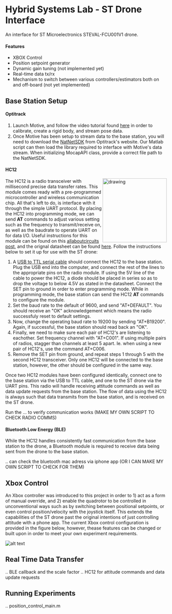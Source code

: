 # Hybrid Systems Lab - ST Drone Interface
An interface for ST Microelectronics STEVAL-FCU001V1 drone.

#### Features
* XBOX Control
* Position setpoint generator
* Dynamic gain tuning (not implemented yet)
* Real-time data tx/rx
* Mechanism to switch between various controllers/estimators both on and off-board (not yet implemented)

## Base Station Setup
#### Optitrack
1) Launch Motive, and follow the video tutorial found [here](https://drive.google.com/file/d/18uIZ4nmRBpClOAIvb6bXcjtSB3jgUkA6/view) in order to calibrate, create a rigid body, and stream pose data.
2) Once Motive has been setup to stream data to the base station, you will need to download the [NatNetSDK](https://optitrack.com/software/natnet-sdk/) from Optitrack's website. Our Matlab script can then load the library required to interface with Motive's data stream. When initializing MocapAPI class, provide a correct file path to the NatNetSDK. 

#### HC12
<img align="right" src="https://imgaz.staticbg.com/thumb/large/oaupload/banggood/images/2B/84/c2010326-344d-4513-98cd-879ea4f7ab16.jpg" alt="drawing" width="200"/><!-- 
![alt text](https://imgaz.staticbg.com/thumb/large/oaupload/banggood/images/2B/84/c2010326-344d-4513-98cd-879ea4f7ab16.jpg) -->


The HC12 is a radio transceiver with millisecond precise data transfer rates. This module comes ready with a pre-programmed microcontroller and wireless communication chip. All that's left to do, is interface with it through the simple UART protocol. By placing the HC12 into programming mode, we can send **AT** commands to adjust various setting such as the frequency to transmit/receive on, as well as the baudrate to operate UART on for data I/O. Useful instructions for this module can be found on this [allaboutcircuits post](https://www.allaboutcircuits.com/projects/understanding-and-implementing-the-hc-12-wireless-transceiver-module/), and the orignal datasheet can be found [here](https://www.smart-prototyping.com/image/data/2020/09/102041%20HC-12%20Wireless%20Transceiver%20Module%20(SI4438,%20433MHz,%201km)/HC-12%20english%20datasheets.pdf). Follow the instructions below to set it up for use with the ST drone:


1) A [USB to TTL serial cable](https://www.amazon.com/HiLetgo-PL2303TA-RS232-Download-Cable/dp/B073R6XJND/ref=sr_1_2_sspa?crid=XXQ2EQ86HMBK&keywords=ttl+usb&qid=1670464205&sprefix=ttl+usb%2Caps%2C197&sr=8-2-spons&psc=1&spLa=ZW5jcnlwdGVkUXVhbGlmaWVyPUEzMEZFTDhOS1FCUkpFJmVuY3J5cHRlZElkPUEwMDc0ODgyMzIzMjdYNTFCVDU5MCZlbmNyeXB0ZWRBZElkPUEwMjkzNjg2MU5ORVJHNlJVUDY5QiZ3aWRnZXROYW1lPXNwX2F0ZiZhY3Rpb249Y2xpY2tSZWRpcmVjdCZkb05vdExvZ0NsaWNrPXRydWU=) should connect the HC12 to the base station. Plug the USB end into the computer, and connect the rest of the lines to the appropriate pins on the radio module. If using the 5V line of the cable to power the HC12, a diode should be placed in series so as to drop the voltage to below 4.5V as stated in the datasheet. Connect the SET pin to ground in order to enter programming mode. While in programming mode, the base station can send the HC12 **AT** commands to configure the module.
2) Set the baud rate to the default of 9600, and send "AT+DEFAULT". You should receive an "OK" acknowledgement which means the radio successfuly reset to default settings.
3) Now, change the operating baud rate to 19200 by sending "AT+B19200". Again, if successful, the base station should read back an "OK".
4) Finally, we need to make sure each pair of HC12's are listening to eachother. Set frequency channel with "AT+C001". If using multiple pairs of radios, stagger than channels at least 5 apart. Ie. when using a new pair of HC12's, use the command AT+C006.
5) Remove the SET pin from ground, and repeat steps 1 through 5 with the second HC12 transceiver. Only one HC12 will be connected to the base station, however, the other should be configured in the same way. 

Once two HC12 modules have been configured identically, connect one to the base station via the USB to TTL cable, and one to the ST drone via the UART pins. This radio will handle receiving attitude commands as well as data update requests from the base station. The flow of data using the HC12 is always such that data transmits from the base station, and is received on the ST drone.

Run the ... to verify communication works (MAKE MY OWN SCRIPT TO CHECK RADIO COMMS)

#### Bluetooth Low Energy (BLE)
While the HC12 handles consistently fast communication from the base station to the drone, a Bluetooth module is required to receive data being sent from the drone to the base station. 

.. can check the bluetooth mac adress via iphone app (OR I CAN MAKE MY OWN SCRIPT TO CHECK FOR THEM)

## Xbox Control
An Xbox controller was introduced to this project in order to 1) act as a form of manual override, and 2) enable the quadrotor to be controlled in unconventional ways such as by switching between positional setpoints, or even control position/velocity with the joystick itself. This extends the capabilities of the ST drone past the original intentions of just controlling attitude with a phone app. The current Xbox control configuration is provided in the figure below, however, thease features can be changed or built upon in order to meet your own experiment requirements.

![alt text](https://lh5.googleusercontent.com/ak9S9LqvmSyjND_QmrkH7fyYmUmcYyIqQMQegmAeDIY7XEuUXGje9xpXwXxIrt8zcgc=w2400)

## Real Time Data Transfer
.. BLE callback and the scale factor
.. HC12 for attitude commands and data update requests

## Running Experiments
.. position_control_main.m

